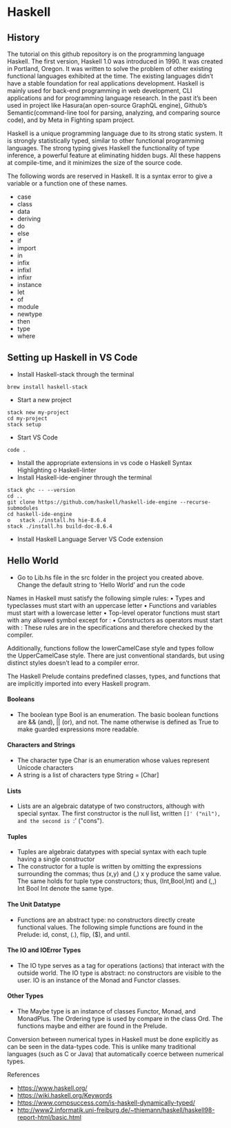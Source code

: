 # Haskell

## History

The tutorial on this github repository is on the programming language Haskell. The first version, Haskell 1.0 was introduced in 1990. It was created in Portland, Oregon. It was written to solve the problem of other existing functional languages exhibited at the time. The existing languages didn’t have a stable foundation for real applications development. Haskell is mainly used for back-end programming in web development, CLI applications and for programming language research. In the past it’s been used in project like Hasura(an open-source GraphQL engine), Github’s Semantic(command-line tool for parsing, analyzing, and comparing source code), and by Meta in Fighting spam project. 

Haskell is a unique programming language due to its strong static system.  It is strongly statistically typed, similar to other functional programming languages. The strong typing gives Haskell the functionality of type inference, a powerful feature at eliminating hidden bugs. All these happens at compile-time, and it minimizes the size of the source code. 

The following words are reserved in Haskell. It is a syntax error to give a variable or a function one of these names. 
- case 
- class 
- data 
- deriving 
- do 
- else 
- if 
- import 
- in 
- infix 
- infixl 
- infixr 
- instance 
- let
- of 
- module 
- newtype 
- then 
- type 
- where





## Setting up Haskell in VS Code

-	Install Haskell-stack through the terminal
```
brew install haskell-stack
```
-	Start a new project 
```
stack new my-project
cd my-project
stack setup
```
-	Start VS Code
```
code .
```
-	Install the appropriate extensions in vs code
o	Haskell Syntax Highlighting
o	Haskell-linter
-	Install Haskell-ide-enginer through the terminal
```
stack ghc -- --version
cd ..
git clone https://github.com/haskell/haskell-ide-engine --recurse-submodules
cd haskell-ide-engine
o	stack ./install.hs hie-8.6.4
stack ./install.hs build-doc-8.6.4
```
-	Install Haskell Language Server VS Code extension

## Hello World
-	Go to Lib.hs file in the src folder in the project you created above. Change the default string to ‘Hello World’ and run the code



Names in Haskell must satisfy the following simple rules:
•	Types and typeclasses must start with an uppercase letter
•	Functions and variables must start with a lowercase letter
•	Top-level operator functions must start with any allowed symbol except for :
•	Constructors as operators must start with :
These rules are in the specifications and therefore checked by the compiler. 

Additionally, functions follow the lowerCamelCase style and types follow the UpperCamelCase style. There are just conventional standards, but using distinct styles doesn’t lead to a compiler error. 

The Haskell Prelude contains predefined classes, types, and functions that are implicitly imported into every Haskell program.

#### Booleans
  -	The boolean type Bool is an enumeration. The basic boolean functions are && (and), || (or), and not. The name otherwise is defined as True to make guarded expressions more readable.
#### 	Characters and Strings
  -	The character type Char is an enumeration whose values represent Unicode characters
  -	A string is a list of characters
      type  String  =  [Char]
#### Lists
  -	Lists are an algebraic datatype of two constructors, although with special syntax. The first constructor is the null list, written `[]' ("nil"), and the second is `:' ("cons"). 
#### 	Tuples
  -	Tuples are algebraic datatypes with special syntax with each tuple having a single constructor
  - The constructor for a tuple is written by omitting the expressions surrounding the commas; thus (x,y) and (,) x y produce the same value. The same holds for tuple type constructors; thus, (Int,Bool,Int) and (,,) Int Bool Int denote the same type.
#### 	The Unit Datatype
  -	Functions are an abstract type: no constructors directly create functional values. The following simple functions are found in the Prelude: id, const, (.), flip, ($), and until.
#### 	The IO and IOError Types
  -	The IO type serves as a tag for operations (actions) that interact with the outside world. The IO type is abstract: no constructors are visible to the user. IO is an instance of the Monad and Functor classes. 
#### Other Types
  - The Maybe type is an instance of classes Functor, Monad, and MonadPlus. The Ordering type is used by compare in the class Ord. The functions maybe and either are found in the Prelude.

Conversion between numerical types in Haskell must be done explicitly as can be seen in the data-types code. This is unlike many traditional languages (such as C or Java) that automatically coerce between numerical types.




References
- https://www.haskell.org/
- https://wiki.haskell.org/Keywords
- https://www.compsuccess.com/is-haskell-dynamically-typed/
- http://www2.informatik.uni-freiburg.de/~thiemann/haskell/haskell98-report-html/basic.html



